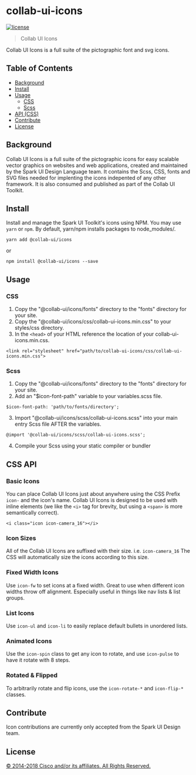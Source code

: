 # collab-ui-icons

[![license](https://img.shields.io/github/license/ciscospark/react-ciscospark.svg)](https://github.com/ciscospark/react-ciscospark/blob/master/LICENSE)

> Collab UI Icons

Collab UI Icons is a full suite of the pictographic font and svg icons.

## Table of Contents

- [Background](#background)
- [Install](#install)
- [Usage](#usage)
    - [CSS](#css)
    - [Scss](#scss)
- [API (CSS)](#api)
- [Contribute](#contribute)
- [License](#license)


## Background

Collab UI Icons is a full suite of the pictographic icons for easy scalable vector graphics on websites and web applications, created and maintained by the Spark UI Design Language team. It contains the Scss, CSS, fonts and SVG files needed for implenting the icons indepented of any other framework. It is also consumed and published as part of the Collab UI Toolkit.

## Install

Install and manage the Spark UI Toolkit's icons using NPM. You may use `yarn` or `npm`. By default, yarn/npm installs packages to node_modules/.

`yarn add @collab-ui/icons`

or

`npm install @collab-ui/icons --save`

## Usage


### CSS

1. Copy the "@collab-ui/icons/fonts" directory to the "fonts" directory for your site.
2. Copy the "@collab-ui/icons/css/collab-ui-icons.min.css" to your styles/css directory.
3. In the `<head>` of your HTML reference the location of your collab-ui-icons.min.css.

  `<link rel="stylesheet" href="path/to/collab-ui-icons/css/collab-ui-icons.min.css">`


### Scss
1. Copy the "@collab-ui/icons/fonts" directory to the "fonts" directory for your site.
2. Add an "$icon-font-path" variable to your variables.scss file.

`$icon-font-path: 'path/to/fonts/directory';`

3. Import "@collab-ui/icons/scss/collab-ui-icons.scss" into your main entry Scss file AFTER the variables.

`@import '@collab-ui/icons/scss/collab-ui-icons.scss';`

4. Compile your Scss using your static compiler or bundler


## CSS API

### Basic Icons

You can place Collab UI Icons just about anywhere using the CSS Prefix `icon-` and the icon's name. Collab UI Icons is designed to be used with inline elements (we like the `<i>` tag for brevity, but using a `<span>` is more semantically correct).

`<i class="icon icon-camera_16"></i>`

### Icon Sizes

All of the Collab UI Icons are suffixed with their size. i.e. `icon-camera_16` The CSS will automatically size the icons according to this size.

### Fixed Width Icons

Use `icon-fw` to set icons at a fixed width. Great to use when different icon widths throw off alignment. Especially useful in things like nav lists & list groups.

### List Icons

Use `icon-ul` and `icon-li` to easily replace default bullets in unordered lists.

### Animated Icons

Use the `icon-spin` class to get any icon to rotate, and use `icon-pulse` to have it rotate with 8 steps.

### Rotated & Flipped

To arbitrarily rotate and flip icons, use the `icon-rotate-*` and `icon-flip-*` classes.

## Contribute

Icon contributions are currently only accepted from the Spark UI Design team.

## License

[© 2014-2018 Cisco and/or its affiliates. All Rights Reserved.](../LICENSE)
